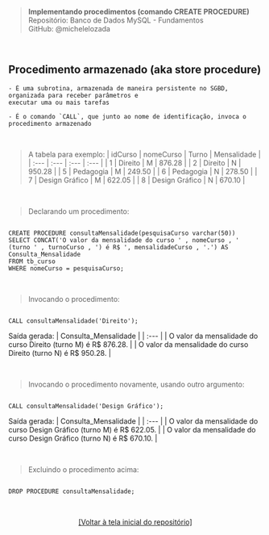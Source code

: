 > **Implementando procedimentos (comando CREATE PROCEDURE)**  
> Repositório: Banco de Dados MySQL - Fundamentos  
> GitHub: @michelelozada
&nbsp;
     
&nbsp;  
## Procedimento armazenado (aka store procedure) 
```
- É uma subrotina, armazenada de maneira persistente no SGBD, organizada para receber parâmetros e 
executar uma ou mais tarefas    

- É o comando `CALL`, que junto ao nome de identificação, invoca o procedimento armazenado  
```

&nbsp;  

> A tabela para exemplo:
| idCurso | nomeCurso 	   | Turno | Mensalidade |
| :---    | :---      	   | :---  | :---        |
| 1       | Direito        | M     | 876.28      |
| 2       | Direito        | N     | 950.28      |
| 5       | Pedagogia      | M     | 249.50      |
| 6       | Pedagogia      | N     | 278.50      |
| 7       | Design Gráfico | M     | 622.05      |
| 8       | Design Gráfico | N     | 670.10      |

&nbsp;
    
> Declarando um procedimento:
```mysql

CREATE PROCEDURE consultaMensalidade(pesquisaCurso varchar(50))
SELECT CONCAT('O valor da mensalidade do curso ' , nomeCurso , ' (turno ' , turnoCurso , ') é R$ ', mensalidadeCurso , '.') AS Consulta_Mensalidade
FROM tb_curso
WHERE nomeCurso = pesquisaCurso;
```

&nbsp;    

> Invocando o procedimento:
```mysql

CALL consultaMensalidade('Direito');
```

Saída gerada:
| Consulta_Mensalidade                                           |
| :---                                                           |
| O valor da mensalidade do curso Direito (turno M) é R$ 876.28. |
| O valor da mensalidade do curso Direito (turno N) é R$ 950.28. |

&nbsp;

> Invocando o procedimento novamente, usando outro argumento:
```mysql

CALL consultaMensalidade('Design Gráfico');
```
Saída gerada:
| Consulta_Mensalidade                                                  |
| :---                                                                  |
| O valor da mensalidade do curso Design Gráfico (turno M) é R$ 622.05. |
| O valor da mensalidade do curso Design Gráfico (turno N) é R$ 670.10. |

&nbsp;

> Excluindo o procedimento acima:
```mysql

DROP PROCEDURE consultaMensalidade;
```

&nbsp;

<div align="center">
<a href="https://github.com/michelelozada/MySQL-Study-Notes">[Voltar à tela inicial do repositório]</a>
</div>